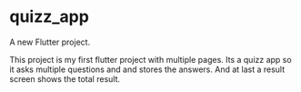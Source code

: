 # quizz_app

A new Flutter project.

This project is my first flutter project with multiple pages. 
Its a quizz app so it asks multiple questions and and stores the answers.
And at last a result screen shows the total result.
